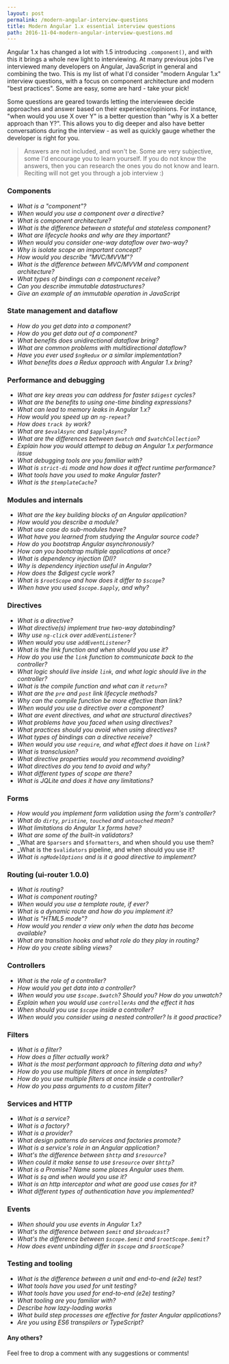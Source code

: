 ```yaml
---
layout: post
permalink: /modern-angular-interview-questions
title: Modern Angular 1.x essential interview questions
path: 2016-11-04-modern-angular-interview-questions.md
---
```


Angular 1.x has changed a lot with 1.5 introducing `.component()`, and with this it brings a whole new light to interviewing. At many previous jobs I've interviewed many developers on Angular, JavaScript in general and combining the two. This is my list of what I'd consider "modern Angular 1.x" interview questions, with a focus on component architecture and modern "best practices". Some are easy, some are hard - take your pick!

Some questions are geared towards letting the interviewee decide approaches and answer based on their experience/opinions. For instance, "when would you use X over Y" is a better question than "why is X a better approach than Y?". This allows you to dig deeper and also have better conversations during the interview - as well as quickly gauge whether the developer is right for you.

> Answers are not included, and won't be. Some are very subjective, some I'd encourage you to learn yourself. If you do not know the answers, then you can research the ones you do not know and learn. Reciting will not get you through a job interview :)

### Components

* _What is a "component"?_
* _When would you use a component over a directive?_
* _What is component architecture?_
* _What is the difference between a stateful and stateless component?_
* _What are lifecycle hooks and why are they important?_
* _When would you consider one-way dataflow over two-way?_
* _Why is isolate scope an important concept?_
* _How would you describe "MVC/MVVM"?_
* _What is the difference between MVC/MVVM and component architecture?_
* _What types of bindings can a component receive?_
* _Can you describe immutable datastructures?_
* _Give an example of an immutable operation in JavaScript_

### State management and dataflow

* _How do you get data into a component?_
* _How do you get data out of a component?_
* _What benefits does unidirectional dataflow bring?_
* _What are common problems with multidirectional dataflow?_
* _Have you ever used `$ngRedux` or a similar implementation?_
* _What benefits does a Redux approach with Angular 1.x bring?_

### Performance and debugging

* _What are key areas you can address for faster `$digest` cycles?_
* _What are the benefits to using one-time binding expressions?_
* _What can lead to memory leaks in Angular 1.x?_
* _How would you speed up an `ng-repeat`?_
* _How does `track by` work?_
* _What are `$evalAsync` and `$applyAsync`?_
* _What are the differences between `$watch` and `$watchCollection`?_
* _Explain how you would attempt to debug an Angular 1.x performance issue_
* _What debugging tools are you familiar with?_
* _What is `strict-di` mode and how does it affect runtime performance?_
* _What tools have you used to make Angular faster?_
* _What is the `$templateCache`?_

### Modules and internals

* _What are the key building blocks of an Angular application?_
* _How would you describe a module?_
* _What use case do sub-modules have?_
* _What have you learned from studying the Angular source code?_
* _How do you bootstrap Angular asynchronously?_
* _How can you bootstrap multiple applications at once?_
* _What is dependency injection (DI)?_
* _Why is dependency injection useful in Angular?_
* _How does the $digest cycle work?_
* _What is `$rootScope` and how does it differ to `$scope`?_
* _When have you used `$scope.$apply`, and why?_

### Directives

* _What is a directive?_
* _What directive(s) implement true two-way databinding?_
* _Why use `ng-click` over `addEventListener`?_
* _When would you use `addEventListener`?_
* _What is the link function and when should you use it?_
* _How do you use the `link` function to communicate back to the controller?_
* _What logic should live inside `link`, and what logic should live in the controller?_
* _What is the compile function and what can it `return`?_
* _What are the `pre` and `post` link lifecycle methods?_
* _Why can the compile function be more effective than link?_
* _When would you use a directive over a component?_
* _What are event directives, and what are structural directives?_
* _What problems have you faced when using directives?_
* _What practices should you avoid when using directives?_
* _What types of bindings can a directive receive?_
* _When would you use `require`, and what effect does it have on `link`?_
* _What is transclusion?_
* _What directive properties would you recommend avoiding?_
* _What directives do you tend to avoid and why?_
* _What different types of scope are there?_
* _What is JQLite and does it have any limitations?_

### Forms

* _How would you implement form validation using the form's controller?_
* _What do `dirty`, `pristine`, `touched` and `untouched` mean?_
* _What limitations do Angular 1.x forms have?_
* _What are some of the built-in validators?_
* _What are `$parsers` and `$formatters`, and when should you use them?
* _What is the `$validators` pipeline, and when should you use it?
* _What is `ngModelOptions` and is it a good directive to implement?_

### Routing (ui-router 1.0.0)

* _What is routing?_
* _What is component routing?_
* _When would you use a template route, if ever?_
* _What is a dynamic route and how do you implement it?_
* _What is "HTML5 mode"?_
* _How would you render a view only when the data has become available?_
* _What are transition hooks and what role do they play in routing?_
* _How do you create sibling views?_

### Controllers

* _What is the role of a controller?_
* _How would you get data into a controller?_
* _When would you use `$scope.$watch`? Should you? How do you unwatch?_
* _Explain when you would use `controllerAs` and the effect it has_
* _When should you use `$scope` inside a controller?_
* _When would you consider using a nested controller? Is it good practice?_

### Filters

* _What is a filter?_
* _How does a filter actually work?_
* _What is the most performant approach to filtering data and why?_
* _How do you use multiple filters at once in templates?_
* _How do you use multiple filters at once inside a controller?_
* _How do you pass arguments to a custom filter?_

### Services and HTTP

* _What is a service?_
* _What is a factory?_
* _What is a provider?_
* _What design patterns do services and factories promote?_
* _What is a service's role in an Angular application?_
* _What's the difference between `$http` and `$resource`?_
* _When could it make sense to use `$resource` over `$http`?_
* _What is a Promise? Name some places Angular uses them._
* _What is `$q` and when would you use it?_
* _What is an http interceptor and what are good use cases for it?_
* _What different types of authentication have you implemented?_

### Events

* _When should you use events in Angular 1.x?_
* _What's the difference between `$emit` and `$broadcast`?_
* _What's the difference between `$scope.$emit` and `$rootScope.$emit`?_
* _How does event unbinding differ in `$scope` and `$rootScope`?_

### Testing and tooling

* _What is the difference between a unit and end-to-end (e2e) test?_
* _What tools have you used for unit testing?_
* _What tools have you used for end-to-end (e2e) testing?_
* _What tooling are you familiar with?_
* _Describe how lazy-loading works_
* _What build step processes are effective for faster Angular applications?_
* _Are you using ES6 transpilers or TypeScript?_

#### Any others?

Feel free to drop a comment with any suggestions or comments!
